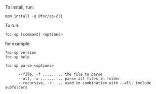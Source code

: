 To install, run:

`npm install -g @foc/sp-cli`

To run:

`foc-sp [command] <options>`

for example:
```
foc-sp version
foc-sp help

foc-sp parse <options>
      
      --file, -f ......... the file to parse
      --all, -a .......... parse all files in folder
      --recursive, -r .... used in combination with --all; include subfolders
```
